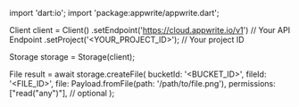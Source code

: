 import 'dart:io';
import 'package:appwrite/appwrite.dart';

Client client = Client()
    .setEndpoint('https://cloud.appwrite.io/v1') // Your API Endpoint
    .setProject('<YOUR_PROJECT_ID>'); // Your project ID

Storage storage = Storage(client);

File result = await storage.createFile(
    bucketId: '<BUCKET_ID>',
    fileId: '<FILE_ID>',
    file: Payload.fromFile(path: '/path/to/file.png'),
    permissions: ["read("any")"], // optional
);
